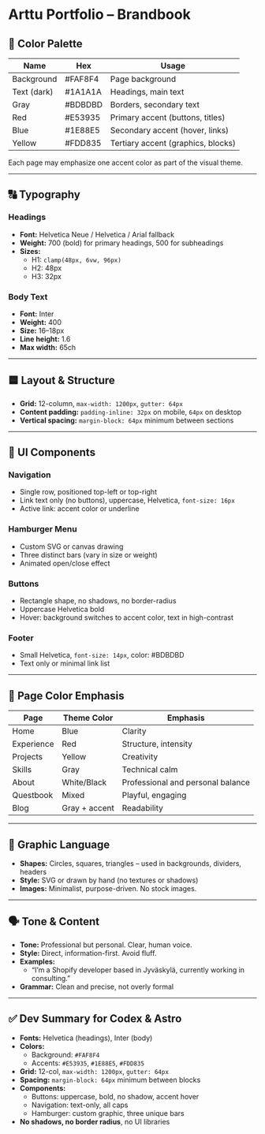 # Arttu Portfolio – Brandbook

## 🎨 Color Palette

| Name        | Hex     | Usage                              |
| ----------- | ------- | ---------------------------------- |
| Background  | #FAF8F4 | Page background                    |
| Text (dark) | #1A1A1A | Headings, main text                |
| Gray        | #BDBDBD | Borders, secondary text            |
| Red         | #E53935 | Primary accent (buttons, titles)   |
| Blue        | #1E88E5 | Secondary accent (hover, links)    |
| Yellow      | #FDD835 | Tertiary accent (graphics, blocks) |

Each page may emphasize one accent color as part of the visual theme.

---

## 🔠 Typography

### Headings

- **Font:** Helvetica Neue / Helvetica / Arial fallback
- **Weight:** 700 (bold) for primary headings, 500 for subheadings
- **Sizes:**
  - H1: `clamp(48px, 6vw, 96px)`
  - H2: 48px
  - H3: 32px

### Body Text

- **Font:** Inter
- **Weight:** 400
- **Size:** 16–18px
- **Line height:** 1.6
- **Max width:** 65ch

---

## 🟦 Layout & Structure

- **Grid:** 12-column, `max-width: 1200px`, `gutter: 64px`
- **Content padding:** `padding-inline: 32px` on mobile, `64px` on desktop
- **Vertical spacing:** `margin-block: 64px` minimum between sections

---

## 🧩 UI Components

### Navigation

- Single row, positioned top-left or top-right
- Link text only (no buttons), uppercase, Helvetica, `font-size: 16px`
- Active link: accent color or underline

### Hamburger Menu

- Custom SVG or canvas drawing
- Three distinct bars (vary in size or weight)
- Animated open/close effect

### Buttons

- Rectangle shape, no shadows, no border-radius
- Uppercase Helvetica bold
- Hover: background switches to accent color, text in high-contrast

### Footer

- Small Helvetica, `font-size: 14px`, color: #BDBDBD
- Text only or minimal link list

---

## 🧭 Page Color Emphasis

| Page       | Theme Color   | Emphasis                          |
| ---------- | ------------- | --------------------------------- |
| Home       | Blue          | Clarity                           |
| Experience | Red           | Structure, intensity              |
| Projects   | Yellow        | Creativity                        |
| Skills     | Gray          | Technical calm                    |
| About      | White/Black   | Professional and personal balance |
| Questbook  | Mixed         | Playful, engaging                 |
| Blog       | Gray + accent | Readability                       |

---

## 📐 Graphic Language

- **Shapes:** Circles, squares, triangles – used in backgrounds, dividers, headers
- **Style:** SVG or drawn by hand (no textures or shadows)
- **Images:** Minimalist, purpose-driven. No stock images.

---

## 🗣️ Tone & Content

- **Tone:** Professional but personal. Clear, human voice.
- **Style:** Direct, information-first. Avoid fluff.
- **Examples:**
  - “I’m a Shopify developer based in Jyväskylä, currently working in consulting.”
- **Grammar:** Clean and precise, not overly formal

---

## ✅ Dev Summary for Codex & Astro

- **Fonts:** Helvetica (headings), Inter (body)
- **Colors:**
  - Background: `#FAF8F4`
  - Accents: `#E53935`, `#1E88E5`, `#FDD835`
- **Grid:** 12-col, `max-width: 1200px`, `gutter: 64px`
- **Spacing:** `margin-block: 64px` minimum between blocks
- **Components:**
  - Buttons: uppercase, bold, no shadow, accent hover
  - Navigation: text-only, all caps
  - Hamburger: custom graphic, three unique bars
- **No shadows, no border radius**, no UI libraries
